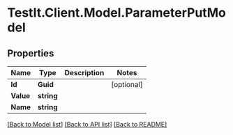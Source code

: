 # TestIt.Client.Model.ParameterPutModel

## Properties

Name | Type | Description | Notes
------------ | ------------- | ------------- | -------------
**Id** | **Guid** |  | [optional] 
**Value** | **string** |  | 
**Name** | **string** |  | 

[[Back to Model list]](../README.md#documentation-for-models) [[Back to API list]](../README.md#documentation-for-api-endpoints) [[Back to README]](../README.md)

